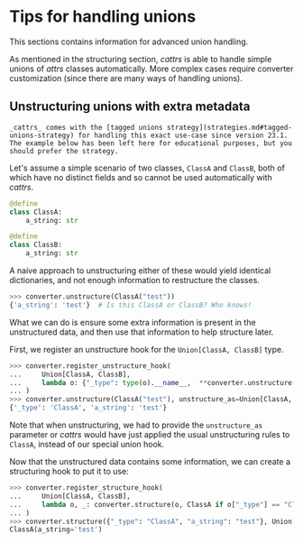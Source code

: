 # Tips for handling unions

This sections contains information for advanced union handling.

As mentioned in the structuring section, _cattrs_ is able to handle simple
unions of _attrs_ classes automatically. More complex cases require
converter customization (since there are many ways of handling unions).

## Unstructuring unions with extra metadata

```{note}
_cattrs_ comes with the [tagged unions strategy](strategies.md#tagged-unions-strategy) for handling this exact use-case since version 23.1.
The example below has been left here for educational purposes, but you should prefer the strategy.
```

Let's assume a simple scenario of two classes, `ClassA` and `ClassB`, both
of which have no distinct fields and so cannot be used automatically with
_cattrs_.

```python
@define
class ClassA:
    a_string: str

@define
class ClassB:
    a_string: str
```

A naive approach to unstructuring either of these would yield identical
dictionaries, and not enough information to restructure the classes.

```python
>>> converter.unstructure(ClassA("test"))
{'a_string': 'test'}  # Is this ClassA or ClassB? Who knows!
```

What we can do is ensure some extra information is present in the
unstructured data, and then use that information to help structure later.

First, we register an unstructure hook for the `Union[ClassA, ClassB]` type.

```python
>>> converter.register_unstructure_hook(
...     Union[ClassA, ClassB],
...     lambda o: {"_type": type(o).__name__,  **converter.unstructure(o)}
... )
>>> converter.unstructure(ClassA("test"), unstructure_as=Union[ClassA, ClassB])
{'_type': 'ClassA', 'a_string': 'test'}
```

Note that when unstructuring, we had to provide the `unstructure_as` parameter
or _cattrs_ would have just applied the usual unstructuring rules to `ClassA`,
instead of our special union hook.

Now that the unstructured data contains some information, we can create a
structuring hook to put it to use:

```python
>>> converter.register_structure_hook(
...     Union[ClassA, ClassB],
...     lambda o, _: converter.structure(o, ClassA if o["_type"] == "ClassA" else ClassB)
... )
>>> converter.structure({"_type": "ClassA", "a_string": "test"}, Union[ClassA, ClassB])
ClassA(a_string='test')
```
